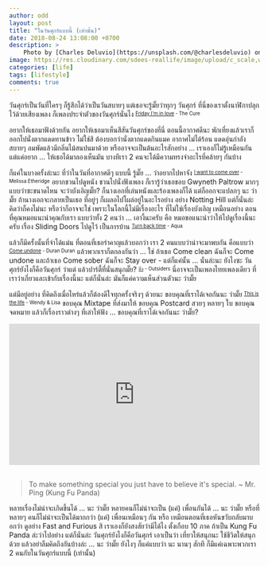 ```yaml
---
author: odd
layout: post
title: "ในวันศุกร์แบบนี้ (เท่านั้น)"
date: 2018-08-24 13:08:00 +0700
description: >
    Photo by [Charles Deluvio](https://unsplash.com/@charlesdeluvio) on [Unsplash](https://unsplash.com/)
image: https://res.cloudinary.com/sdees-reallife/image/upload/c_scale,w_1024/v1535108622/charles-deluvio-451760-unsplash.jpg
categories: [life]
tags: [lifestyle]
comments: true
---
```

วันศุกร์เป็นวันที่ใครๆ ก็รู้สึกได้ว่าเป็นวันสบายๆ แต่เธอจะรู้มั๊ยว่าทุกๆ วันศุกร์ ที่นี่ของเราตั้งนาฬิกาปลุกไว้ด้วยเสียงเพลง ก็เพลงประจำตัวของวันศุกร์นั่นไง <sup><sub>[Friday I'm in love](https://www.youtube.com/watch?v=mGgMZpGYiy8) - The Cure</sub></sup>

อยากให้เธอมาฟังด้วยกัน อยากให้เธอมาเห็นสีสันวันศุกร์ของที่นี่ ตอนนี้อากาศดีนะ พักเที่ยงแล้วเราก็ออกไปนั่งตากแดดทานข้าว ไม่ใช่สิ ต้องบอกว่านั่งตากแดดกินแมค อากาศไม่ได้ร้อน แดดอุ่นกำลังสบายๆ ลมพัดแล้วมีกลิ่นไม้สนปนมาด้วย หรืออาจจะเป็นต้นอะไรสักอย่าง ... เราเองก็ไม่รู้เหมือนกัน แต่แค่อยาก ... ให้เธอได้มาลองเห็นมัน บางทีเรา 2 คนจะได้มีความทรงจำอะไรที่คล้ายๆ กันบ้าง

ก็แค่ในบางครั้งล่ะนะ ที่ว่าในวันที่อากาศดีๆ แบบนี้ รู้มั๊ย ... ว่าอยากไปหาจัง <sup><sub>[I want to come over](https://www.youtube.com/watch?v=Ckt0TuK0qv0) - Melissa Etheridge</sub></sup> อยากชวนไปดูหนัง ชวนไปนั่งฟังเพลง ก็เรารู้ว่าเธอชอบ Gwyneth Paltrow มากๆ แบบว่าซะขนาดไหน จะว่าบังเอิญมั๊ย? ก็นางเอกที่เล่นหนังและร้องเพลงก็ได้ แต่ก็ออกจะแปลกๆ นะ ว่ามั๊ย ถ้านางเอกจะกลายเป็นเธอ ที่อยู่ๆ ก็เผลอไปโผล่อยู่ในอะไรอย่าง อย่าง Notting Hill แต่ก็นั่นล่ะ คิดว่าก็คงไม่นะ หรือว่าก็อาจจะใช่ เพราะในโลกนี้ไม่มีเรื่องอะไร ที่ไม่ใช่เรื่องบังเอิญ เหมือนอย่าง ตอนที่คุณหมอแนะนำคุณกับเรา แบบว่าทั้ง 2 คนว่า ... เอางี้นะครับ คือ หมอขอแนะนำว่าให้ไปดูเรื่องนี้นะครับ เรื่อง Sliding Doors ไปดูไว้ เป็นการบ้าน <sup><sub>[Turn back time](https://www.youtube.com/watch?v=Ls0WfopgR9k) - Aqua</sub></sup>

แล้วก็มีครั้งนั้นที่จำได้แม่น ที่ตอนที่เธอรำคาญแล้วบอกว่า เรา 2 คนแบบว่าน่าจะมาพบกัน คือแบบว่า <sup><sub>[Come undone](https://www.youtube.com/watch?v=Epj84QVw2rc) - Duran Duran</sub></sup> แล้วพวกเราก็ตกลงกันว่า ... ใช่ ถ้าเธอ Come clean ฉันก็จะ Come undone และถ้าเธอ Come sober ฉันก็จะ Stay over - แต่ก็แค่นั้น ... นั่นล่ะนะ ยังไงซะ วันศุกร์ยังไงก็คือวันศุกร์ ว่าแต่ แล้วปาร์ตี้ที่นั่นสนุกมั๊ย? <sup><sub>[ทิ้ง](https://www.youtube.com/watch?v=70RAw_wqLwg) - Outsiders</sub></sup> นี่อาจจะเป็นเพลงไทยเพลงเดียว ที่เราว่าเกี่ยวและเข้ากับเรื่องนี้นะ แต่ก็นั่นล่ะ มันก็แค่ความเห็นส่วนตัวนะ ว่ามั๊ย

แต่มีอยู่อย่าง ที่คิดถึงเมื่อไหร่แล้วก็ต้องดีใจทุกครั้งจริงๆ ด้วยนะ ขอบคุณที่เราได้เจอกันนะ ว่ามั๊ย <sup><sub>[This is the life](https://www.youtube.com/watch?v=T5L2qtGsKZo) - Wendy & Lisa</sub></sup> ขอบคุณ Mixtape ที่ส่งมาให้ ขอบคุณ Postcard สวยๆ หลายๆ ใบ ขอบคุณจดหมาย แล้วก็เรื่องราวต่างๆ ที่เล่าให้ฟัง ... ขอบคุณที่เราได้เจอกันนะ ว่ามั๊ย?

<div style="position:relative;width:100%;height:0;padding-bottom:56.25%;">
<iframe style="width:100%;height:100%;position:absolute;top:0;left:0;" src="https://www.youtube.com/embed/R5AVjv8nt_I" frameborder="0" allow="autoplay; encrypted-media" allowfullscreen>
</iframe>
</div><br/>

>To make something special you just have to believe it's special. ~ Mr. Ping (Kung Fu Panda)

หลายเรื่องไม่น่าจะเกิดขึ้นได้ ... นะ ว่ามั๊ย หลายคนก็ไม่น่าจะเป็น (แค่) เพื่อนกันได้ ... นะ ว่ามั๊ย หรือที่หลายๆ คนก็ไม่น่าจะเป็นได้มากกว่า (แค่) เพื่อนเหมือนๆ กัน หรือ เหมือนตอนที่เธอหันขวับกลับมาบอกว่า ดูอย่าง Fast and Furious สิ เราเองก็ยังสงสัยว่ามีได้ไง ตั้งเกือบ 10 ภาค ถ้าเป็น Kung Fu Panda ล่ะว่าไปอย่าง แต่ก็นั่นล่ะ วันศุกร์ยังไงก็คือวันศุกร์ เอาเป็นว่า เที่ยวให้สนุกนะ ใช้ชีวิตให้สนุกด้วย แล้วอย่าลืมคิดถึงกันบ้างล่ะ ... นะ ว่ามั๊ย ยังไงๆ ก็แค่แบบว่า นะ นานๆ สักที ก็มีแค่เฉพาะพวกเรา 2 คนกับในวันศุกร์แบบนี้ (เท่านั้น)
